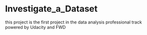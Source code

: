 # Investigate_a_Dataset

this project is the first project in the data analysis professional track powered by Udacity and FWD
